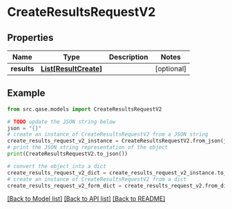 # CreateResultsRequestV2


## Properties

Name | Type | Description | Notes
------------ | ------------- | ------------- | -------------
**results** | [**List[ResultCreate]**](ResultCreate.md) |  | [optional] 

## Example

```python
from src.qase.models import CreateResultsRequestV2

# TODO update the JSON string below
json = "{}"
# create an instance of CreateResultsRequestV2 from a JSON string
create_results_request_v2_instance = CreateResultsRequestV2.from_json(json)
# print the JSON string representation of the object
print(CreateResultsRequestV2.to_json())

# convert the object into a dict
create_results_request_v2_dict = create_results_request_v2_instance.to_dict()
# create an instance of CreateResultsRequestV2 from a dict
create_results_request_v2_form_dict = create_results_request_v2.from_dict(create_results_request_v2_dict)
```
[[Back to Model list]](../README.md#documentation-for-models) [[Back to API list]](../README.md#documentation-for-api-endpoints) [[Back to README]](../README.md)


